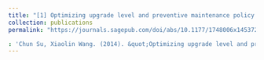 ```yaml
---
title: "[1] Optimizing upgrade level and preventive maintenance policy for second-hand products sold with warranty"
collection: publications
permalink: "https://journals.sagepub.com/doi/abs/10.1177/1748006x14537250"

: 'Chun Su, Xiaolin Wang. (2014). &quot;Optimizing upgrade level and preventive maintenance policy for second-hand products sold with warranty.&quot; <i>Journal of Risk and Reliability</i>. 228(5), 518-528. [Link](https://journals.sagepub.com/doi/abs/10.1177/1748006x14537250)'
---
```


